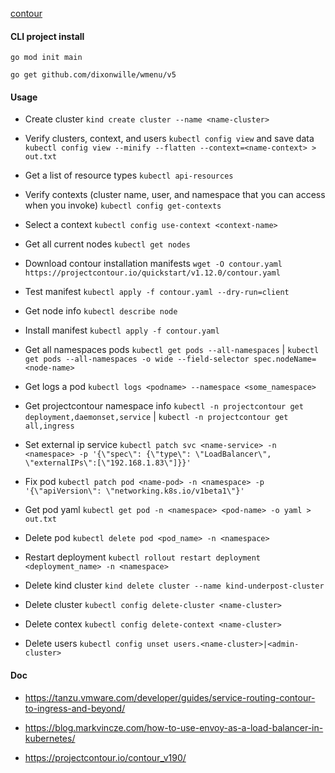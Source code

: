 [contour](https://www.nexodev.org/uploads/cloud/francisco-verdugo/k8s/fd5ed-contour1.png)

#### CLI project install

`go mod init main`

`go get github.com/dixonwille/wmenu/v5`

#### Usage

- Create cluster `kind create cluster --name <name-cluster>`

- Verify clusters, context, and users `kubectl config view` and save data `kubectl config view --minify --flatten --context=<name-context> > out.txt`

- Get a list of resource types `kubectl api-resources`

- Verify contexts (cluster name, user, and namespace that you can access when you invoke) `kubectl config get-contexts`

- Select a context `kubectl config use-context <context-name>`

- Get all current nodes `kubectl get nodes`

- Download contour installation manifests `wget -O contour.yaml https://projectcontour.io/quickstart/v1.12.0/contour.yaml`

- Test manifest `kubectl apply -f contour.yaml --dry-run=client`

- Get node info `kubectl describe node`

- Install manifest `kubectl apply -f contour.yaml`

- Get all namespaces pods `kubectl get pods --all-namespaces` | `kubectl get pods --all-namespaces -o wide --field-selector spec.nodeName=<node-name>`

- Get logs a pod `kubectl logs <podname> --namespace <some_namespace>`

- Get projectcontour namespace info `kubectl -n projectcontour get deployment,daemonset,service` | `kubectl -n projectcontour get all,ingress`

- Set external ip service `kubectl patch svc <name-service> -n <namespace> -p '{\"spec\": {\"type\": \"LoadBalancer\", \"externalIPs\":[\"192.168.1.83\"]}}'`

- Fix pod `kubectl patch pod <name-pod> -n <namespace> -p '{\"apiVersion\": \"networking.k8s.io/v1beta1\"}'`

- Get pod yaml `kubectl get pod -n <namespace> <pod-name> -o yaml > out.txt`

- Delete pod `kubectl delete pod <pod_name> -n <namespace>`

- Restart deployment `kubectl rollout restart deployment <deployment_name> -n <namespace>`

- Delete kind cluster `kind delete cluster --name kind-underpost-cluster`

- Delete cluster `kubectl config delete-cluster <name-cluster>`

- Delete contex `kubectl config delete-context <name-cluster>`

- Delete users `kubectl config unset users.<name-cluster>|<admin-cluster>`

#### Doc

- https://tanzu.vmware.com/developer/guides/service-routing-contour-to-ingress-and-beyond/

- https://blog.markvincze.com/how-to-use-envoy-as-a-load-balancer-in-kubernetes/

- https://projectcontour.io/contour_v190/
